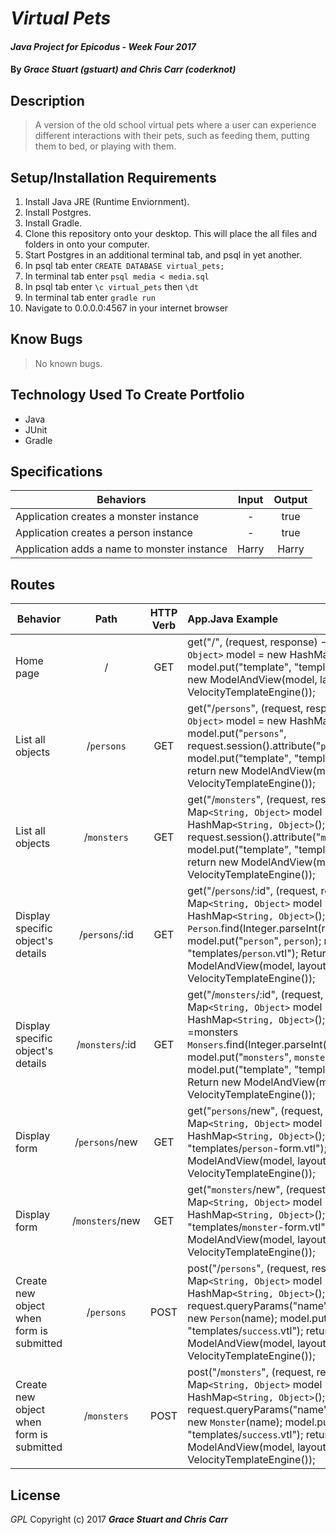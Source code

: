 # _Virtual Pets_

#### _Java Project for Epicodus - Week Four 2017_

#### By _**Grace Stuart (gstuart) and Chris Carr (coderknot)**_

## Description
> A version of the old school virtual pets where a user can experience different interactions with their pets, such as feeding them, putting them to bed, or playing with them.

## Setup/Installation Requirements
1. Install Java JRE (Runtime Enviornment).
2. Install Postgres.
3. Install Gradle.
4. Clone this repository onto your desktop. This will place the all files and folders in onto your computer.
5. Start Postgres in an additional terminal tab, and psql in yet another.
6. In psql tab enter `CREATE DATABASE virtual_pets;`
7. In terminal tab enter `psql media < media.sql`
8. In psql tab enter `\c virtual_pets` then `\dt`
9. In terminal tab enter `gradle run`
10. Navigate to 0.0.0.0:4567 in your internet browser

## Know Bugs
> No known bugs.

## Technology Used To Create Portfolio
* Java
* JUnit
* Gradle

## Specifications
|Behaviors|Input|Output|
|-----------|:-------:|:--------:|
|Application creates a monster instance|-|true|
|Application creates a person instance|- |true|
|Application adds a name to monster instance|Harry|Harry|


## Routes
|Behavior|Path|HTTP Verb|App.Java Example|
|-----------|:-------:|:--------:|:--------|
|Home page|/|GET|get("/", (request, response) -> { Map`<String, Object>` model = new HashMap`<String, Object>`(); model.put("template", "templates/index.vtl"); return new ModelAndView(model, layout); }, new VelocityTemplateEngine());|
|List all objects|/`persons`|GET|get("/`persons`", (request, response) -> { Map`<String, Object>` model = new HashMap`<String, Object>`(); model.put("`persons`", request.session().attribute("`persons`")); model.put("template", "templates/`persons`.vtl"); return new ModelAndView(model, layout); }, new VelocityTemplateEngine());|
|List all objects|/`monsters`|GET|get("/`monsters`", (request, response) -> { Map`<String, Object>` model = new HashMap`<String, Object>`(); model.put("`monsters`", request.session().attribute("`monsters`")); model.put("template", "templates/`monsters`.vtl"); return new ModelAndView(model, layout); }, new VelocityTemplateEngine());|
|Display specific object's details|/`persons`/:id|GET|get("/`persons`/:id", (request, respond) -> { Map`<String, Object>` model = new HashMap`<String, Object>`(); `Person` `person` = `Person`.find(Integer.parseInt(request.params(":id"))); model.put("`person`", `person`); model.put("template", "templates/`person`.vtl"); Return new ModelAndView(model, layout);}, new VelocityTemplateEngine());|
|Display specific object's details|/`monsters`/:id|GET|get("/`monsters`/:id", (request, respond) -> { Map`<String, Object>` model = new HashMap`<String, Object>`(); `Monsers` `monsters` =monsters `Monsers`.find(Integer.parseInt(request.params(":id"))); model.put("`monsters`", `monsters`); model.put("template", "templates/`monsters`.vtl"); Return new ModelAndView(model, layout);}, new VelocityTemplateEngine());|
|Display form|/`persons`/new|GET|get("`persons`/new", (request, response) -> { Map`<String, Object>` model = new HashMap`<String, Object>`(); model.put("template", "templates/`person`-form.vtl"); return new ModelAndView(model, layout); }, new VelocityTemplateEngine());|
|Display form|/`monsters`/new|GET|get("`monsters`/new", (request, response) -> { Map`<String, Object>` model = new HashMap`<String, Object>`(); model.put("template", "templates/`monster`-form.vtl"); return new ModelAndView(model, layout); }, new VelocityTemplateEngine());|
|Create new object when form is submitted|/`persons`|POST|post("/`persons`", (request, response) -> { Map`<String, Object>` model = new HashMap`<String, Object>`(); String name = request.queryParams("name"); `Person` `newPerson` = new `Person`(name);   model.put("template", "templates/`success`.vtl"); return new ModelAndView(model, layout); }, new VelocityTemplateEngine());|
|Create new object when form is submitted|/`monsters`|POST|post("/`monsters`", (request, response) -> { Map`<String, Object>` model = new HashMap`<String, Object>`(); String name = request.queryParams("name"); `Monster` `newMonster` = new `Monster`(name);   model.put("template", "templates/`success`.vtl"); return new ModelAndView(model, layout); }, new VelocityTemplateEngine());|



## License
*GPL*
Copyright (c) 2017 **_Grace Stuart and Chris Carr_**
